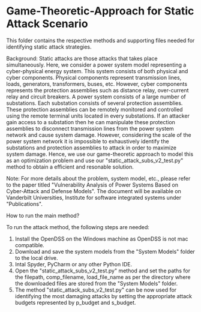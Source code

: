 # Game-Theoretic-Approach for Static Attack Scenario

This folder contains the respective methods and supporting files needed for identifying static attack strategies.

Background: Static attacks are those attacks that takes place simultaneously. Here, we consider a power system model representing a cyber-physical
energy system. This system consists of both physical and cyber components. Physical components represent transmission lines, loads, generators, 
transformers, buses, etc. However, cyber components represents the protection assemblies such as distance relay, over-current relay and circuit breakers.
A power system consists of a large number of substations. Each substation consists of several protection assemblies. These protection assemblies can be remotely 
monitored and controlled using the remote terminal units located in every substations. If an attacker gain access to a substation 
then he can manipulate these protection assemblies to disconnect transmission lines from the power system network and cause system damage.
However, considering the scale of the power system network it is impossible to exhaustively identify the substations and protection assemblies to attack
in order to maximize system damage. Hence, we use our game-theoretic approach to model this as an optimization problem and use our "static_attack_subs_v2_test.py"
method to obtain a efficient and resonable solution. 

Note: For more details about the problem, system model, etc., please refer to the paper titled "Vulnerability Analysis of Power Systems Based on Cyber-Attack and Defense Models". 
The document will be available on Vanderbilt Universities, Institute for software integrated systems under "Publications".

How to run the main method?
  
To run the attack method, the following steps are needed:
1. Install the OpenDSS on the Windows machine as OpenDSS is not mac compatible.
2. Download and save the system models from the "System Models" folder to the local drive. 
3. Intal Spyder, PyCharm or any other Python IDE.
4. Open the "static_attack_subs_v2_test.py" method and set the paths for the filepath, comp_filename, load_file_name as per the 
directory where the downloaded files are stored from the "System Models" folder. 
5. The method "static_attack_subs_v2_test.py" can be now used for identifying the most damaging attacks by setting the appropriate 
attack budgets represented by p_budget and s_budget.